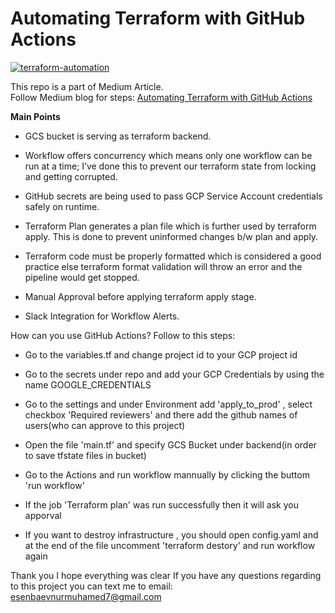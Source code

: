 # Automating Terraform with GitHub Actions

[![terraform-automation](https://github.com/r4rohan/terraform-with-cicd/actions/workflows/terraform.yml/badge.svg?branch=main)](https://github.com/r4rohan/terraform-with-cicd/actions/workflows/terraform.yml)

This repo is a part of Medium Article. <br>
Follow Medium blog for steps: [Automating Terraform with GitHub Actions](https://rohankalhans.medium.com/automating-terraform-with-github-actions-5b3aac5abea7)

**Main Points**
* GCS bucket is serving as terraform backend.

* Workflow offers concurrency which means only one workflow can be run at a time; I’ve done this to prevent our terraform state from locking and getting corrupted.

* GitHub secrets are being used to pass GCP Service Account credentials safely on runtime.

* Terraform Plan generates a plan file which is further used by terraform apply. This is done to prevent uninformed changes b/w plan and apply.

* Terraform code must be properly formatted which is considered a good practice else terraform format validation will throw an error and the pipeline would get stopped.

* Manual Approval before applying terraform apply stage.

* Slack Integration for Workflow Alerts.





How can you use GitHub Actions?
Follow to this steps:

* Go to the variables.tf and change project id to your GCP project id

* Go to the secrets under repo and add your GCP Credentials by using the name GOOGLE_CREDENTIALS

* Go to the settings and under Environment add 'apply_to_prod' , select checkbox 
'Required reviewers' and there add the github names of users(who can approve to this project)

* Open the file 'main.tf' and specify GCS Bucket under backend(in order to save tfstate files in bucket)

* Go to the Actions and run workflow mannually by clicking the buttom 'run workflow'

* If the job 'Terraform plan' was run successfully then it will ask you apporval 

* If you want to destroy infrastructure , you should open config.yaml and at the end of the file uncomment 'terraform destory' and run workflow again

Thank you 
I hope everything was clear
If you have any questions regarding to this project you can text me to email:
esenbaevnurmuhamed7@gmail.com
